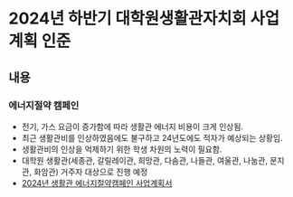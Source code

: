 2024년 하반기 대학원생활관자치회 사업계획 인준
===

## 내용
### 에너지절약 캠페인
- 전기, 가스 요금이 증가함에 따라 생활관 에너지 비용이 크게 인상됨.
- 최근 생활관비를 인상하였음에도 불구하고 24년도에도 적자가 예상되는 상황임.
- 생활관비의 인상을 억제하기 위한 학생 차원의 노력이 필요함.
- 대학원 생활관(세종관, 갈릴레이관, 희망관, 다솜관, 나들관, 여울관, 나눔관, 문지관, 화암관) 거주자 대상으로 진행 예정
- [2024년 생활관 에너지절약캠페인 사업계획서](생활관_에너지절약_사업계획서.md)
